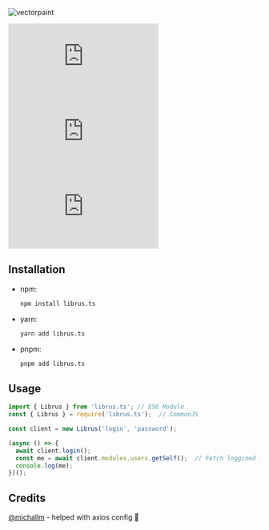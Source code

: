 ![vectorpaint](https://user-images.githubusercontent.com/57961635/195657634-2c2c6297-5008-4bae-96c7-70ba79f35fc5.svg)


![npm bundle size](https://img.shields.io/bundlephobia/min/librus.ts)
![npm version](https://img.shields.io/npm/v/librus.ts)
![npm downloads](https://img.shields.io/npm/dw/librus.ts)

## Installation
* npm:
  ```bash
  npm install librus.ts
  ```
* yarn:
  ```bash
  yarn add librus.ts
  ```
* pnpm:
  ```bash
  pnpm add librus.ts
  ```

## Usage
```js
import { Librus } from 'librus.ts'; // ES6 Module
const { Librus } = require('librus.ts');  // CommonJS

const client = new Librus('login', 'password');

(async () => {
  await client.login();
  const me = await client.modules.users.getSelf();  // Fetch loggined in user
  console.log(me);
})();
```

## Credits
[@michallm](https://github.com/michallm) - helped with axios config 💖
